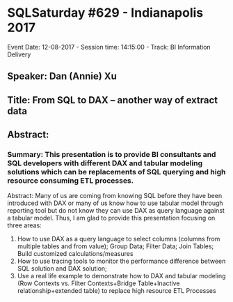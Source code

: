 # SQLSaturday #629 - Indianapolis 2017
Event Date: 12-08-2017 - Session time: 14:15:00 - Track: BI Information Delivery
## Speaker: Dan (Annie) Xu
## Title: From SQL to DAX – another way of extract data
## Abstract:
### Summary: This presentation is to provide BI consultants and SQL developers with different DAX and tabular modeling solutions which can be replacements of SQL querying and high resource consuming ETL processes.
Abstract:
Many of us are coming from knowing SQL before they have been introduced with DAX or many of us know how to use tabular model through reporting tool but do not know they can use DAX as query language against a tabular model. 
Thus, I am glad to provide this presentation focusing on three areas:
1. How to use DAX as a query language to select columns (columns from multiple tables and from value); Group Data; Filter Data; Join Tables; Build customized calculations/measures 
2. How to use tracing tools to monitor the performance difference between SQL solution and DAX solution;
3. Use  a real life example to demonstrate how to DAX and tabular modeling  (Row Contexts vs. Filter Contexts+Bridge Table+Inactive relationship+extended table) to replace high resource ETL Processes
